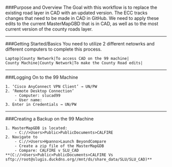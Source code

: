 ###Purpose and Overview
The Goal with this workflow is to replace the existing road layer in CAD with an updated version. The ECC tracks changes that need to be made in CAD in GitHub. We need to apply these edits to the current MasterMapGBD that is in CAD, as well as to the most current version of the county roads layer. 

---
###Getting Started/Basics
You need to utilize 2 different netowrks and different computers to complete this process. 

	Laptop|County Network|To access CAD on the 99 machine|
	County Machine|County Network|To make the County Road edits|

---
###Logging On to the 99 Machine

	1. ‘Cisco AnyConnect VPN Client’ → UN/PW
	2. ‘Remote Desktop Connection’
		- Computer: slucad99
		- User name: 
	3. Enter in Credentials → UN/PW


---
###Creating a Backup on the 99 Machine

	1. MasterMapGDB is located:
		- C://>Users>Public>PublicDocuments>CALFIRE
	2. Navigate to 
		- C://>Users>Hpanno>Launch BeyondCompare
		- Create a zip file of the MasterMapGDB
		- Compare: CALFIRE v SLU_CAD
    **(C://>Users>Public>PublicDocuments>CALFIRE Vs sftp://root@slugis.duckdns.org//mnt/ds/share_data/SLU/SLU_CAD)**
    
	

